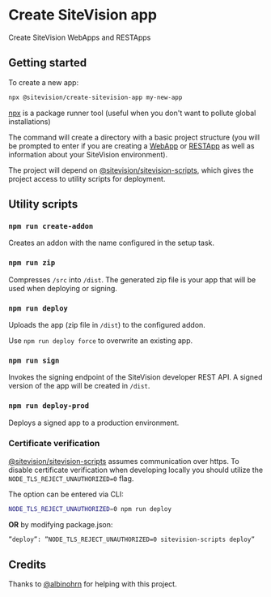 # Create SiteVision app
Create SiteVision WebApps and RESTApps

## Getting started
To create a new app:

```sh
npx @sitevision/create-sitevision-app my-new-app
```

[npx](https://medium.com/@maybekatz/introducing-npx-an-npm-package-runner-55f7d4bd282b) is a package runner tool (useful when you don't want to pollute global installations)

The command will create a directory with a basic project structure (you will be prompted to enter if you are creating a [WebApp](https://developer.sitevision.se/docs/webapps) or [RESTApp](https://developer.sitevision.se/docs/rest-api/restapps) as well as information about your SiteVision environment). 

The project will depend on [@sitevision/sitevision-scripts](https://github.com/sitevision/sitevision-scripts), which gives the project access to utility scripts for deployment.

## Utility scripts

### `npm run create-addon`
Creates an addon with the name configured in the setup task.

### `npm run zip`
Compresses `/src` into `/dist`. The generated zip file is your app that will be used when deploying or signing.

### `npm run deploy`
Uploads the app (zip file in `/dist`) to the configured addon.

Use `npm run deploy force` to overwrite an existing app.

### `npm run sign`
Invokes the signing endpoint of the SiteVision developer REST API. A signed version of the app will be created in `/dist`.

### `npm run deploy-prod`
Deploys a signed app to a production environment.

### Certificate verification
[@sitevision/sitevision-scripts](https://github.com/sitevision/sitevision-scripts) assumes communication over https. To disable certificate verification when developing locally you should utilize the `NODE_TLS_REJECT_UNAUTHORIZED=0` flag. 

The option can be entered via CLI:

```sh
NODE_TLS_REJECT_UNAUTHORIZED=0 npm run deploy
```
__OR__ by modifying package.json:

```sh
”deploy”: ”NODE_TLS_REJECT_UNAUTHORIZED=0 sitevision-scripts deploy”
```

## Credits
Thanks to [@albinohrn](https://github.com/albinohrn) for helping with this project.
